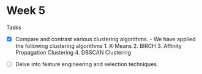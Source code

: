 # Week 5

Tasks
- [X] Compare and contrast various clustering algorithms.
      - We have applied the following clustering algorithms
          1. K-Means 
          2. BIRCH
          3. Affinity Propagation Clustering
          4. DBSCAN Clustering

- [ ] Delve into feature engineering and selection techniques.
